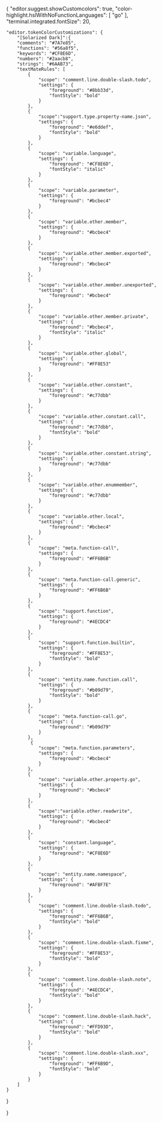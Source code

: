 {
    "editor.suggest.showCustomcolors": true,
    "color-highlight.hslWithNoFunctionLanguages": [
        "go"
    ],
    "terminal.integrated.fontSize": 20,

    "editor.tokenColorCustomizations": {
        "[Solarized Dark]":{
        "comments": "#7A7e85",
        "functions": "#56a8f5",
        "keywords": "#CF8E6D",
        "numbers": "#2aacb8",
        "strings": "#6AAB73",
        "textMateRules": [
            {
                "scope": "comment.line.double-slash.todo",
                "settings": {
                    "foreground": "#8bb33d",
                    "fontStyle": "bold"
                }
            },
            {
                "scope":"support.type.property-name.json",
                "settings": {
                    "foreground": "#e6ddef",
                    "fontStyle": "bold"
                }
            },
            {
                "scope": "variable.language",
                "settings": {
                    "foreground": "#CF8E6D",
                    "fontStyle": "italic"
                }
            },
            {
                "scope": "variable.parameter",
                "settings": {
                    "foreground": "#bcbec4"
                }
            },
            {
                "scope": "variable.other.member",
                "settings": {
                    "foreground": "#bcbec4"
                }
            },
            {
                "scope": "variable.other.member.exported",
                "settings": {
                    "foreground": "#bcbec4"
                }
            },
            {
                "scope": "variable.other.member.unexported",
                "settings": {
                    "foreground": "#bcbec4"
                }
            },
            {
                "scope": "variable.other.member.private",
                "settings": {
                    "foreground": "#bcbec4",
                    "fontStyle": "italic"
                }
            },
            {
                "scope": "variable.other.global",
                "settings": {
                    "foreground": "#FF8E53"
                }
            },
            {
                "scope": "variable.other.constant",
                "settings": {
                    "foreground": "#c77dbb"
                }
            },
            {
                "scope": "variable.other.constant.call",
                "settings": {
                    "foreground": "#c77dbb",
                    "fontStyle": "bold"
                }
            },
            {
                "scope": "variable.other.constant.string",
                "settings": {
                    "foreground": "#c77dbb"
                }
            },
            {
                "scope": "variable.other.enummember",
                "settings": {
                    "foreground": "#c77dbb"
                }
            },
            {
                "scope": "variable.other.local",
                "settings": {
                    "foreground": "#bcbec4"
                }
            },
            {
                "scope": "meta.function-call",
                "settings": {
                    "foreground": "#FF6B6B"
                }
            },
            {
                "scope": "meta.function-call.generic",
                "settings": {
                    "foreground": "#FF6B6B"
                }
            },
            {
                "scope": "support.function",
                "settings": {
                    "foreground": "#4ECDC4"
                }
            },
            {
                "scope": "support.function.builtin",
                "settings": {
                    "foreground": "#FF8E53",
                    "fontStyle": "bold"
                }
            },
            {
                "scope": "entity.name.function.call",
                "settings": {
                    "foreground": "#b09d79",
                    "fontStyle": "bold"
                }
            },
            {
                "scope": "meta.function-call.go",
                "settings": {
                    "foreground": "#b09d79"
                }
            },
             {
                "scope": "meta.function.parameters",
                "settings": {
                    "foreground": "#bcbec4"
                }
            },
            {
                "scope": "variable.other.property.go",
                "settings": {
                    "foreground": "#bcbec4"
                }
            },
            {
                "scope":"variable.other.readwrite",
                "settings": {
                    "foreground": "#bcbec4"
                }
            },
            {
                "scope": "constant.language",
                "settings": {
                    "foreground": "#CF8E6D"
                }
            },
            {
                "scope": "entity.name.namespace",
                "settings": {
                    "foreground": "#AFBF7E"
                }
            },
            {
                "scope": "comment.line.double-slash.todo",
                "settings": {
                    "foreground": "#FF6B6B",
                    "fontStyle": "bold"
                }
            },
            {
                "scope": "comment.line.double-slash.fixme",
                "settings": {
                    "foreground": "#FF8E53",
                    "fontStyle": "bold"
                }
            },
            {
                "scope": "comment.line.double-slash.note",
                "settings": {
                    "foreground": "#4ECDC4",
                    "fontStyle": "bold"
                }
            },
            {
                "scope": "comment.line.double-slash.hack",
                "settings": {
                    "foreground": "#FFD93D",
                    "fontStyle": "bold"
                }
            },
            {
                "scope": "comment.line.double-slash.xxx",
                "settings": {
                    "foreground": "#FF6B9D",
                    "fontStyle": "bold"
                }
            }
        ]
    }
}

}
